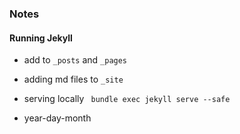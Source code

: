 ### Notes
#### Running Jekyll

- add to `_posts` and `_pages`
- adding md files to `_site`
- serving locally
` bundle exec jekyll serve --safe`

- year-day-month